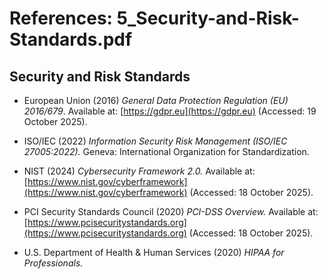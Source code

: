# References: 5_Security-and-Risk-Standards.pdf

## Security and Risk Standards

- European Union (2016) *General Data Protection Regulation (EU) 2016/679*. Available at: [https://gdpr.eu](https://gdpr.eu) (Accessed: 19 October 2025).

- ISO/IEC (2022) *Information Security Risk Management (ISO/IEC 27005:2022).* Geneva: International Organization for Standardization.

- NIST (2024) *Cybersecurity Framework 2.0.* Available at: [https://www.nist.gov/cyberframework](https://www.nist.gov/cyberframework) (Accessed: 18 October 2025).

- PCI Security Standards Council (2020) *PCI-DSS Overview.* Available at: [https://www.pcisecuritystandards.org](https://www.pcisecuritystandards.org) (Accessed: 18 October 2025).

- U.S. Department of Health & Human Services (2020) *HIPAA for Professionals.*
